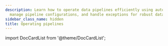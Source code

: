 ```yaml
---
description: Learn how to operate data pipelines efficiently using automation tools,
  manage pipeline configurations, and handle exceptions for robust data processing.
sidebar_class_name: hidden
title: Operating pipelines
---
```

import DocCardList from '@theme/DocCardList';

<DocCardList />
